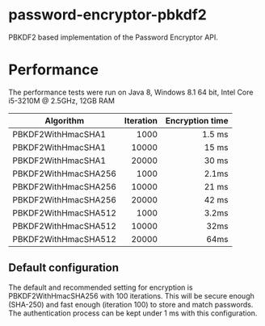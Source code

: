password-encryptor-pbkdf2
=========================

PBKDF2 based implementation of the Password Encryptor API.

# Performance

The performance tests were run on Java 8, Windows 8.1 64 bit, Intel Core i5-3210M @ 2.5GHz, 12GB RAM

Algorithm|Iteration|Encryption time
---|---:|---:
PBKDF2WithHmacSHA1|1000|1.5 ms
PBKDF2WithHmacSHA1|10000|15 ms
PBKDF2WithHmacSHA1|20000|30 ms
PBKDF2WithHmacSHA256|1000|2.1ms
PBKDF2WithHmacSHA256|10000|21 ms
PBKDF2WithHmacSHA256|20000|42 ms
PBKDF2WithHmacSHA512|1000|3.2ms
PBKDF2WithHmacSHA512|10000|32ms
PBKDF2WithHmacSHA512|20000|64ms

## Default configuration
The default and recommended setting for encryption is PBKDF2WithHmacSHA256 with 100 iterations. This will be secure enough (SHA-250) and fast enough (iteration 100) to store and match passwords. The authentication process can be kept under 1 ms with this configuration.
